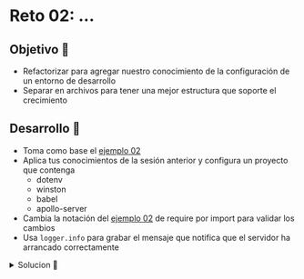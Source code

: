 # Reto 02: ...

## Objetivo 🎯
 
* Refactorizar para agregar nuestro conocimiento de la configuración de un entorno de desarrollo
* Separar en archivos para tener una mejor estructura que soporte el crecimiento

## Desarrollo 📝

* Toma como base el [ejemplo 02](../ejemplo02/)
* Aplica tus conocimientos de la sesión anterior y configura un proyecto que contenga
	* dotenv
	* winston
	* babel
	* apollo-server
* Cambia la notación del [ejemplo 02](../ejemplo02/) de require por import para validar los cambios
* Usa `logger.info` para grabar el mensaje que notifica que el servidor ha arrancado correctamente

<details>
	<summary>Solucion 🔖</summary>

Cuando tengas tu propuesta, puedes compararla con la que se propone en este directorio observando los siguientes puntos

* En la carpeta `src` está el código
* En la carpeta `client` las llamadas que pueden invocarse con la extensión `REST Client`
* En el archivo `package.json` se agregó el script de arranque

</details>